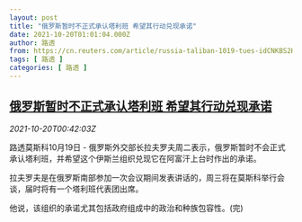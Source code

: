```yaml
---
layout: post
title: "俄罗斯暂时不正式承认塔利班 希望其行动兑现承诺"
date: 2021-10-20T01:01:04.000Z
author: 路透
from: https://cn.reuters.com/article/russia-taliban-1019-tues-idCNKBS2HA00Z
tags: [ 路透 ]
categories: [ 路透 ]
---
```

<!--1634691664000-->
[俄罗斯暂时不正式承认塔利班 希望其行动兑现承诺](https://cn.reuters.com/article/russia-taliban-1019-tues-idCNKBS2HA00Z)
------

<div>
<div><i>2021-10-20T00:42:03Z</i></div><p>路透莫斯科10月19日 - 俄罗斯外交部长拉夫罗夫周二表示，俄罗斯暂时不会正式承认塔利班，并希望这个伊斯兰组织兑现它在阿富汗上台时作出的承诺。</p><p>拉夫罗夫是在俄罗斯南部参加一次会议期间发表讲话的，周三将在莫斯科举行会谈，届时将有一个塔利班代表团出席。</p><p>他说，该组织的承诺尤其包括政府组成中的政治和种族包容性。(完)</p>
</div>
